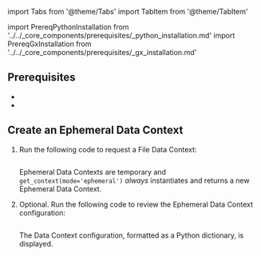 import Tabs from '@theme/Tabs'
import TabItem from '@theme/TabItem'

import PrereqPythonInstallation from '../../_core_components/prerequisites/_python_installation.md'
import PrereqGxInstallation from '../../_core_components/prerequisites/_gx_installation.md'

## Prerequisites

- <PrereqPythonInstallation/>
- <PrereqGxInstallation/>

## Create an Ephemeral Data Context

<Tabs>

<TabItem value="procedure" label="Procedure">

1. Run the following code to request a File Data Context:

   ```python title='Python input' name="core/set_up_a_gx_environment/_create_a_data_context/ephemeral_data_context.py import great_expectations and get a context"
   ```

   Ephemeral Data Contexts are temporary and `get_context(mode='ephemeral')` *always* instantiates and returns a new Ephemeral Data Context.

2. Optional. Run the following code to review the Ephemeral Data Context configuration:

   ```python title="Python input" name="core/set_up_a_gx_environment/_create_a_data_context/ephemeral_data_context.py review returned Data Context"
   ```
   
   The Data Context configuration, formatted as a Python dictionary, is displayed.

</TabItem>

<TabItem value="sample_code" label="Sample code">

```python title="Python input" name="core/set_up_a_gx_environment/_create_a_data_context/ephemeral_data_context.py full example code"
```

</TabItem>

</Tabs>